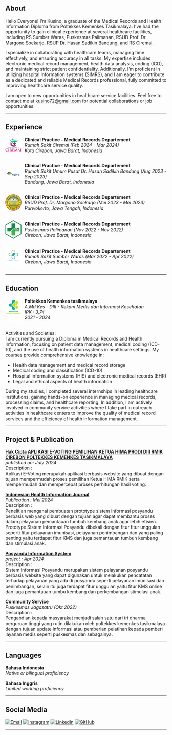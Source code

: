## About  

Hello Everyone! I’m Kusino, a graduate of the Medical Records and Health Information Diploma from Poltekkes Kemenkes Tasikmalaya. I’ve had the opportunity to gain clinical experience at several healthcare facilities, including RS Sumber Waras, Puskesmas Palimanan, RSUD Prof. Dr. Margono Soekarjo, RSUP Dr. Hasan Sadikin Bandung, and RS Ciremai.

I specialize in collaborating with healthcare teams, managing time effectively, and ensuring accuracy in all tasks. My expertise includes electronic medical record management, health data analysis, coding (ICD), and maintaining strict patient confidentiality. Additionally, I’m proficient in utilizing hospital information systems (SIMRS), and I am eager to contribute as a dedicated and reliable Medical Records professional, fully committed to improving healthcare service quality.

I am open to new opportunities in healthcare service facilities. Feel free to contact me at kusino72@gmail.com for potential collaborations or job opportunities.  

___

## Experience

<style>
  .responsive-container {
    display: flex;
    align-items: center;
    padding-bottom: 10px; /* Perbaiki typo dari padding-buttom menjadi padding-bottom */
  }

  .hospital-logo {
    width: 50px; /* ukuran default */
    margin-right: 10px; /* Menambahkan margin kanan agar ada jarak antara logo dan teks */
  }

  @media (max-width: 600px) {
    .hospital-logo {
      display: none; /* Menyembunyikan logo pada layar kecil */
    }
  }

  .clinical-practice {
    margin-bottom: 20px; /* Tambahkan jarak bawah untuk pemisahan */
  }
</style>

<div class="responsive-container clinical-practice">
  <img src="assets/rs_ciremai.png" alt="Hospital Logo" class="hospital-logo">
  <div>
    <strong>Clinical Practice - Medical Records Departement</strong><br>
    <em>Rumah Sakit Ciremai (Feb 2024 - Mar 2024)</em><br>
    <em>Kota Cirebon, Jawa Barat, Indonesia</em>
  </div>
</div>

<div class="responsive-container clinical-practice">
  <img src="assets/rshs.png" alt="Hospital Logo" class="hospital-logo">
    <div>
    <strong>Clinical Practice - Medical Records Departement</strong><br>
    <em>Rumah Sakit Umum Pusat Dr. Hasan Sadikin Bandung (Aug 2023 - Sep 2023)</em><br>
    <em>Bandung, Jawa Barat, Indonesia</em>
  </div>
</div>

<div class="responsive-container clinical-practice">
  <img src="assets/margono.png" alt="Hospital Logo" class="hospital-logo">
    <div>
    <strong>Clinical Practice - Medical Records Departement</strong><br>
    <em>RSUD Prof. Dr. Margono Soekarjo (Mei 2023 - Mei 2023)</em><br>
    <em>Purwokerto, Jawa Tengah, Indonesia</em>
  </div>
</div>

<div class="responsive-container clinical-practice">
  <img src="assets/pkm.png" alt="Hospital Logo" class="hospital-logo">
    <div>
    <strong>Clinical Practice - Medical Records Departement</strong><br>
    <em>Puskesmas Palimanan (Nov 2022 - Nov 2022)</em><br>
    <em>Cirebon, Jawa Barat, Indonesia</em>
  </div>
</div>

<div class="responsive-container clinical-practice">
  <img src="assets/sw.png" alt="Hospital Logo" class="hospital-logo">
    <div>
    <strong>Clinical Practice - Medical Records Departement</strong><br>
    <em>Rumah Sakit Sumber Waras (Mar 2022 - Apr 2022)</em><br>
    <em>Cirebon, Jawa Barat, Indonesia</em>
  </div>
</div>

___

## Education
<div class="responsive-container clinical-practice">
  <img src="assets/poltek2.png" alt="Hospital Logo" class="hospital-logo">
    <div>
    <strong>Poltekkes Kemenkes tasikmalaya</strong><br>
    <em>A.Md.Kes - DIII - Rekam Medis dan Informasi Kesehatan</em><br>
    <em>IPK : 3,74</em><br>
    <em>2021 - 2024</em>
  </div>
</div>

Activities and Societies:  
I am currently pursuing a Diploma in Medical Records and Health Information, focusing on patient data management, medical coding (ICD-10), and the use of health information systems in healthcare settings. My courses provide comprehensive knowledge in:  
- Health data management and medical record storage
- Medical coding and classification (ICD-10)
- Hospital information systems (HIS) and electronic medical records (EHR)
- Legal and ethical aspects of health information

During my studies, I completed several internships in leading healthcare institutions, gaining hands-on experience in managing medical records, processing claims, and healthcare reporting. In addition, I am actively involved in community service activities where I take part in outreach activities in healthcare centers to improve the quality of medical record services and the efficiency of health information management.  

___

## Project & Publication

**[Hak Cipta APLIKASI E-VOTING PEMILIHAN KETUA HIMA PRODI DIII RMIK CIREBON POLTEKKES KEMENKES TASIKMALAYA](https://e-hakcipta.dgip.go.id/index.php/c?code=NzAwMGVhNjI2NTE1NzlmZjVkMzZkNzBmZGMwNWI1MDEK)**  
*published on: July 2024*  
Description :  
Aplikasi E-Voting merupakah aplikasi berbasis website yang dibuat dengan tujuan mempermudah proses pemilihan Ketua HIMA RMIK serta mempermudah dan mempercepat proses perhitungan hasil voting.

**[Indonesian Health Information Journal](https://ojs.poltekkes-malang.ac.id/index.php/JIKI/article/view/4430)**  
*Publication : Mei 2024*  
Description :  
Penelitian menganai pembuatan prototype sistem informasi posyandu berbasis web yang dibuat dengan tujuan agar dapat membantu proses dalam pelayanan pemantauan tumbuh kembang anak agar lebih efisien. Prototype Sistem Informasi Posyandu dibekali dengan fitur fitur unggulan seperti fitur pelayanan imunisasi, pelayanan penimbangan dan yang paling penting yaitu terdapat fitur KMS dan juga pemantauan tumbuh kembang dan stimulasi anak.  

**[Posyandu Information System](http://118.97.196.34:8070/sipandu)**  
*project : Apr 2024*  
Description :  
Sistem Informasi Posyandu merupakan sistem pelayanan posyandu berbasis website yang dapat digunakan untuk melakukan pencatatan terhadap pelayanan yang ada di posyandu seperti pelayanan imunisasi dan penimbangan, selain itu juga terdapat fitur unggulan yaitu fitur KMS online dan juga pemantauan tumbu kembang dan perkembangan stimulasi anak.  

**Community Service**  
*Puskesmas Jagasatru (Okt 2022)*  
Description :  
Pengabdian kepada masyarakat menjadi salah satu dari tri dharma perguruan tinggi yang rutin dilakukan oleh poltekkes kemenkes tasikmalaya dengan tujuan update informasi atau pemberian pelatihan kepada pemberi layanan medis seperti puskesmas dan sebagainya.  

___

## Languages  
**Bahasa Indonesia**  
*Native or bilingual proficiency*  

**Bahasa Inggris**  
*Limited working proficiency*  

___

## Social Media  

[![Email](https://img.shields.io/badge/Email-ea4335?style=flat&logo=gmail&logoColor=white)](mailto:your-kusino72@gmail.com) 
[![Instagram](https://img.shields.io/badge/Instagram-ff69b4?style=flat&logo=instagram&logoColor=white)](https://instagram.com/ksnlsdntr)
[![LinkedIn](https://img.shields.io/badge/LinkedIn-0e76a8?style=flat&logo=linkedin&logoColor=white)](https://www.linkedin.com/in/kusino-lusdiantoro)
[![GitHub](https://img.shields.io/badge/GitHub-181717?style=flat&logo=github&logoColor=white)](https://github.com/kusinolusdiantoro)  

___








